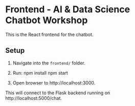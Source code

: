 # Frontend - AI & Data Science Chatbot Workshop

This is the React frontend for the chatbot.

## Setup
1. Navigate into the `frontend/` folder.
2. Run:
    npm install
    npm start

3. Open browser to http://localhost:3000.

This will connect to the Flask backend running on http://localhost:5000/chat.